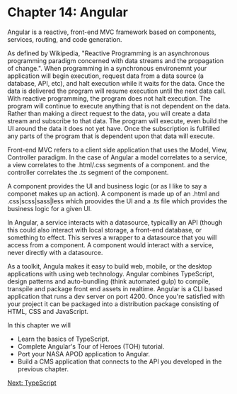 # Chapter 14: Angular

Angular is a reactive, front-end MVC framework based on components, services, routing, and code generation.

As defined by Wikipedia, "Reactive Programming is an asynchronous programming paradigm concerned with data streams and the propagation of change.". When programming in a synchronous environemnt your application will begin execution, request data from a data source (a database, API, etc), and halt execution while it waits for the data. Once the data is delivered the program will resume execution until the next data call. With reactive programming, the program does not halt execution. The program will continue to execute anything that is not dependent on the data. Rather than making a direct request to the data, you will create a data stream and subscribe to that data. The program will execute, even build the UI around the data it does not yet have. Once the subscription is fullfilled any parts of the program that is dependent upon that data will execute.

Front-end MVC refers to a client side application that uses the Model, View, Controller paradigm. In the case of Angular a model correlates to a service, a view correlates to the .html/.css segments of a component. and the controller correlates the .ts segment of the component.

A component provides the UI and business logic (or as I like to say a componet makes up an action). A component is made up of an .html and .css|scss|sass|less which proovides the UI and a .ts file which provides the business logic for a given UI.

In Angular, a service interacts with a datasource, typicallly an API (though this could also interact with local storage, a front-end database, or something to effect. This serves a wrapper to a datasource that you will access from a component. A component would interact with a service, never directly with a datasource.

As a toolkit, Angula makes it easy to build web, mobile, or the desktop applications with using web technology. Angular combines TypeScript, design patterns and auto-bundling (think automated gulp) to compile, transpile and package front end assets in realtime. Angular is a CLI based application that runs a dev server on port 4200. Once you're satisfied with your project it can be packaged into a distribution package consisting of HTML, CSS and JavaScript.

In this chapter we will

* Learn the basics of TypeScript.
* Complete Angular's Tour of Heroes (TOH) tutorial.
* Port your NASA APOD application to Angular.
* Build a CMS application that connects to the API you developed in the previous chapter.

[Next: TypeScript](01-TypeScript.md)
